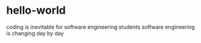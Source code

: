 # hello-world
coding is inevitable for software engineering students 
software engineering is changing day by day
